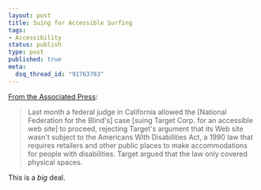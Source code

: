 ```yaml
--- 
layout: post
title: Suing for Accessible Surfing
tags: 
- Accessibility
status: publish
type: post
published: true
meta: 
  dsq_thread_id: "91763783"
---
```

<a href="http://sfgate.com/cgi-bin/article.cgi?f=/n/a/2006/10/24/financial/f095753D60.DTL">From the Associated Press</a>:
  <blockquote>Last month a federal judge in California allowed the [National Federation for the Blind's] case [suing Target Corp. for an accessible web site] to proceed, rejecting Target's argument that its Web site wasn't subject to the Americans With Disabilities Act, a 1990 law that requires retailers and other public places to make accommodations for people with disabilities. Target argued that the law only covered physical spaces.</blockquote>

  This is a <em>big</em> deal.
